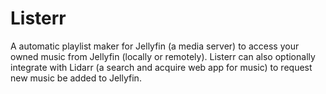 # Listerr

A automatic playlist maker for Jellyfin (a media server) to access your owned music from Jellyfin (locally or remotely). Listerr can also optionally integrate with Lidarr (a search and acquire web app for music) to request new music be added to Jellyfin.
